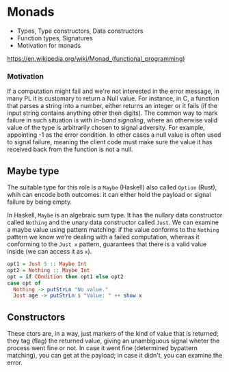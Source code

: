 # Monads

- Types, Type constructors, Data constructors
- Function types, Signatures
- Motivation for monads



https://en.wikipedia.org/wiki/Monad_(functional_programming)


### Motivation

If a computation might fail and we're not interested in the error message, in many PL it is customary to return a Null value. For instance, in C, a function that parses a string into a number, either returns an integer or it fails (if the input string contains anything other then digits). The common way to mark failure in such situation is with *in-band signaling*, where an otherwise valid value of the type is arbitrarily chosen to signal adversity. For example, appointing -1 as the error condition. In other cases a null value is often used to signal failure, meaning the client code must make sure the value it has received back from the function is not a null.

## Maybe type

The suitable type for this role is a `Maybe` (Haskell) also called `Option` (Rust), whih can encode both outcomes: it can either hold the payload or signal failure by being empty.

In Haskell, `Maybe` is an algebraic sum type. It has the nullary data constructor called `Nothing` and the unary data constructor called `Just`. We can examine a maybe value using pattern matching: if the value conforms to the `Nothing` pattern we know we're dealing with a failed computation, whereas it conforming to the `Just x` pattern, guarantees that there is a valid value inside (we can access it as `x`).

```hs
opt1 = Just 5 :: Maybe Int
opt2 = Nothing :: Maybe Int
opt = if COndition then opt1 else opt2
case opt of
  Nothing -> putStrLn "No value."
  Just age -> putStrLn $ "Value: " ++ show x
```

## Constructors

These ctors are, in a way, just markers of the kind of value that is returned; they tag (flag) the returned value, giving an unambiguous signal wheter the process went fine or not. In case it went fine (determined bypattern matching), you can get at the payload; in case it didn't, you can examine the error.
